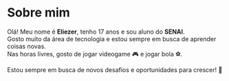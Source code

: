 # Sobre mim

Olá! Meu nome é **Eliezer**, tenho 17 anos e sou aluno do **SENAI**.  
Gosto muito da área de tecnologia e estou sempre em busca de aprender coisas novas.  
Nas horas livres, gosto de jogar videogame 🎮 e jogar bola ⚽.  

Estou sempre em busca de novos desafios e oportunidades para crescer! 🚀
